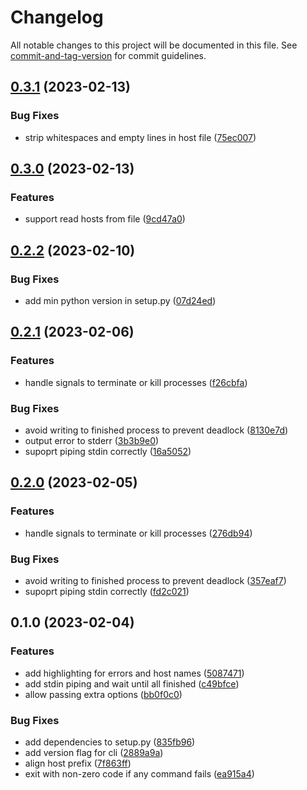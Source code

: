 # Changelog

All notable changes to this project will be documented in this file. See [commit-and-tag-version](https://github.com/absolute-version/commit-and-tag-version) for commit guidelines.

## [0.3.1](https://github.com/DCsunset/concurrent-ssh/compare/v0.3.0...v0.3.1) (2023-02-13)


### Bug Fixes

* strip whitespaces and empty lines in host file ([75ec007](https://github.com/DCsunset/concurrent-ssh/commit/75ec0070d5f5d3c24e36d6c105990ac91887069e))

## [0.3.0](https://github.com/DCsunset/concurrent-ssh/compare/v0.2.2...v0.3.0) (2023-02-13)


### Features

* support read hosts from file ([9cd47a0](https://github.com/DCsunset/concurrent-ssh/commit/9cd47a00e1ae1ea1985879f6c367a285e60d967f))

## [0.2.2](https://github.com/DCsunset/concurrent-ssh/compare/v0.2.1...v0.2.2) (2023-02-10)


### Bug Fixes

* add min python version in setup.py ([07d24ed](https://github.com/DCsunset/concurrent-ssh/commit/07d24ed5441e4f660a32320d5bc5680212615b6d))

## [0.2.1](https://github.com/DCsunset/concurrent-ssh/compare/v0.1.0...v0.2.1) (2023-02-06)


### Features

* handle signals to terminate or kill processes ([f26cbfa](https://github.com/DCsunset/concurrent-ssh/commit/f26cbfa2a80a32c8d32347f3ac312eb667b0a5e2))


### Bug Fixes

* avoid writing to finished process to prevent deadlock ([8130e7d](https://github.com/DCsunset/concurrent-ssh/commit/8130e7d2d6281af14a862b0036801e3bb5b12497))
* output error to stderr ([3b3b9e0](https://github.com/DCsunset/concurrent-ssh/commit/3b3b9e0f2796b5e50390ce4a63d66a2c5f91b222))
* supoprt piping stdin correctly ([16a5052](https://github.com/DCsunset/concurrent-ssh/commit/16a5052ed2acb346adb85d8c7f33e34e8067ebd8))

## [0.2.0](https://github.com/DCsunset/concurrent-ssh/compare/v0.1.0...v0.2.0) (2023-02-05)


### Features

* handle signals to terminate or kill processes ([276db94](https://github.com/DCsunset/concurrent-ssh/commit/276db9477a959c88ef13379dbdde7728d1186c02))


### Bug Fixes

* avoid writing to finished process to prevent deadlock ([357eaf7](https://github.com/DCsunset/concurrent-ssh/commit/357eaf7e3eb1118328fc4626e60638054fb63e2e))
* supoprt piping stdin correctly ([fd2c021](https://github.com/DCsunset/concurrent-ssh/commit/fd2c02132e896e94c735fea50b17519371cd0935))

## 0.1.0 (2023-02-04)


### Features

* add highlighting for errors and host names ([5087471](https://github.com/DCsunset/concurrent-ssh/commit/508747174048a238e7489c899b998e7eff5247af))
* add stdin piping and wait until all finished ([c49bfce](https://github.com/DCsunset/concurrent-ssh/commit/c49bfcef1199731d4b8e152d82666d196a4af6b4))
* allow passing extra options ([bb0f0c0](https://github.com/DCsunset/concurrent-ssh/commit/bb0f0c04a813dd43b449b4c83a280c41ebef0209))


### Bug Fixes

* add dependencies to setup.py ([835fb96](https://github.com/DCsunset/concurrent-ssh/commit/835fb96586ec77ff83b1ccab56faf140a4db17f1))
* add version flag for cli ([2889a9a](https://github.com/DCsunset/concurrent-ssh/commit/2889a9a933e3bf218de19dd6d2cd4756b218c97a))
* align host prefix ([7f863ff](https://github.com/DCsunset/concurrent-ssh/commit/7f863ff3d70297f84ef0fe0edb70a212cf5ab6db))
* exit with non-zero code if any command fails ([ea915a4](https://github.com/DCsunset/concurrent-ssh/commit/ea915a4aa96d5fe3993ed6c89139bd54fd660f36))
